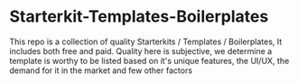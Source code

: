 # Starterkit-Templates-Boilerplates
This repo is a collection of quality Starterkits / Templates / Boilerplates, It includes both free and paid.
Quality here is subjective, we determine a template is worthy to be listed based on it's unique features, the UI/UX, the demand for it in the market and few other factors
